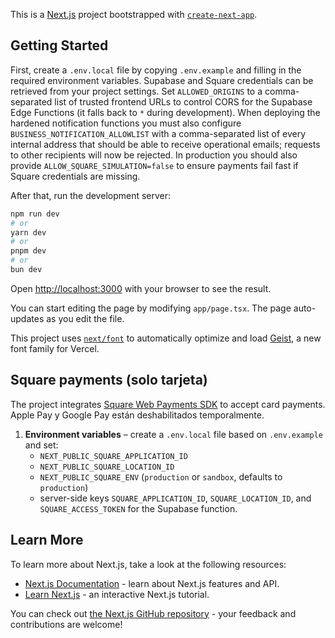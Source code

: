 This is a [Next.js](https://nextjs.org) project bootstrapped with [`create-next-app`](https://nextjs.org/docs/app/api-reference/cli/create-next-app).

## Getting Started

First, create a `.env.local` file by copying `.env.example` and filling in the required environment variables. Supabase and Square credentials can be retrieved from your project settings. Set `ALLOWED_ORIGINS` to a comma-separated list of trusted frontend URLs to control CORS for the Supabase Edge Functions (it falls back to `*` during development). When deploying the hardened notification functions you must also configure `BUSINESS_NOTIFICATION_ALLOWLIST` with a comma-separated list of every internal address that should be able to receive operational emails; requests to other recipients will now be rejected. In production you should also provide `ALLOW_SQUARE_SIMULATION=false` to ensure payments fail fast if Square credentials are missing.

After that, run the development server:

```bash
npm run dev
# or
yarn dev
# or
pnpm dev
# or
bun dev
```

Open [http://localhost:3000](http://localhost:3000) with your browser to see the result.

You can start editing the page by modifying `app/page.tsx`. The page auto-updates as you edit the file.

This project uses [`next/font`](https://nextjs.org/docs/app/building-your-application/optimizing/fonts) to automatically optimize and load [Geist](https://vercel.com/font), a new font family for Vercel.

## Square payments (solo tarjeta)

The project integrates [Square Web Payments SDK](https://developer.squareup.com/docs/web-payments/overview) to accept card payments. Apple Pay y Google Pay están deshabilitados temporalmente.

1. **Environment variables** – create a `.env.local` file based on `.env.example` and set:
   - `NEXT_PUBLIC_SQUARE_APPLICATION_ID`
   - `NEXT_PUBLIC_SQUARE_LOCATION_ID`
   - `NEXT_PUBLIC_SQUARE_ENV` (`production` or `sandbox`, defaults to `production`)
   - server-side keys `SQUARE_APPLICATION_ID`, `SQUARE_LOCATION_ID`, and `SQUARE_ACCESS_TOKEN` for the Supabase function.

## Learn More

To learn more about Next.js, take a look at the following resources:

- [Next.js Documentation](https://nextjs.org/docs) - learn about Next.js features and API.
- [Learn Next.js](https://nextjs.org/learn) - an interactive Next.js tutorial.

You can check out [the Next.js GitHub repository](https://github.com/vercel/next.js) - your feedback and contributions are welcome!
